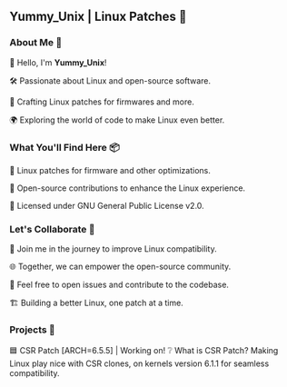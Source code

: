## Yummy_Unix | Linux Patches 🐧

### About Me 🚀

👋 Hello, I'm **Yummy_Unix**!

🛠️ Passionate about Linux and open-source software.

🧩 Crafting Linux patches for firmwares and more.

🌍 Exploring the world of code to make Linux even better.

### What You'll Find Here 📦

🔧 Linux patches for firmware and other optimizations.

🌟 Open-source contributions to enhance the Linux experience.

📜 Licensed under GNU General Public License v2.0.

### Let's Collaborate 🤝

🚀 Join me in the journey to improve Linux compatibility.

🌐 Together, we can empower the open-source community.

💬 Feel free to open issues and contribute to the codebase.

🏗️ Building a better Linux, one patch at a time.

### Projects 👾

🟦 CSR Patch [ARCH=6.5.5] | Working on!
❔ What is CSR Patch?
Making Linux play nice with CSR clones, on kernels version 6.1.1 for seamless compatibility.
